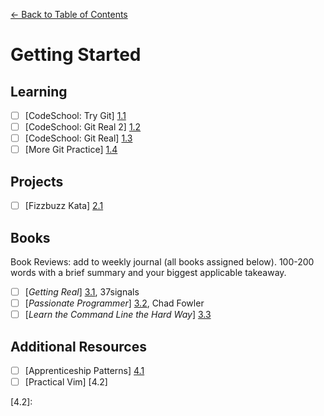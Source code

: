 [← Back to Table of Contents](/README.md)

# Getting Started

## Learning
- [ ] [CodeSchool: Try Git] [1.1]
- [ ] [CodeSchool: Git Real 2] [1.2]
- [ ] [CodeSchool: Git Real] [1.3]
- [ ] [More Git Practice] [1.4]

[1.1]: http://www.codeschool.com/courses/try-git
[1.2]: https://www.codeschool.com/courses/git-real-2
[1.3]: http://www.codeschool.com/courses/git-real
[1.4]: projects/proj-more-git.md

## Projects
- [ ] [Fizzbuzz Kata] [2.1]

[2.1]: http://codingdojo.org/cgi-bin/index.pl?KataFizzBuzz

## Books
Book Reviews: add to weekly journal (all books assigned below). 100-200 words with a brief summary and your biggest applicable takeaway.

- [ ] [*Getting Real*] [3.1], 37signals
- [ ] [*Passionate Programmer*] [3.2], Chad Fowler
- [ ] [*Learn the Command Line the Hard Way*] [3.3]

[3.1]: http://gettingreal.37signals.com/
[3.2]: http://www.amazon.com/The-Passionate-Programmer-Remarkable-Development/dp/1934356344
[3.3]: http://cli.learncodethehardway.org/book/

## Additional Resources

- [ ] [Apprenticeship Patterns] [4.1]
- [ ] [Practical Vim] [4.2]

[4.1]: http://chimera.labs.oreilly.com/books/1234000001813/index.html
[4.2]: 
